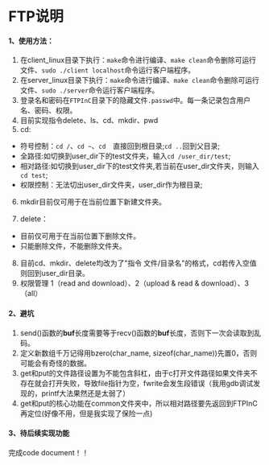 # FTP说明

#### 1、使用方法：

1. 在client_linux目录下执行：`make`命令进行编译、`make clean`命令删除可运行文件、`sudo ./client localhost`命令运行客户端程序。
2. 在server_linux目录下执行：`make`命令进行编译、`make clean`命令删除可运行文件、`sudo ./server`命令运行客户端程序。
3. 登录名和密码在`FTPInC`目录下的隐藏文件`.passwd`中。每一条记录包含用户名、密码、权限。
4. 目前实现指令delete、ls、cd、mkdir、pwd
5. cd:
- 符号控制：`cd /`、`cd ~`、`cd  `直接回到根目录;`cd ..`回到父目录;
- 全路径:如切换到user_dir下的test文件夹，输入`cd /user_dir/test`;
- 相对路径:如切换到user_dir下的test文件夹,若当前在user_dir文件夹，则输入`cd test`;
- 权限控制：无法切出user_dir文件夹，user_dir作为根目录;
6. mkdir目前仅可用于在当前位置下新建文件夹。

7. delete：

- 目前仅可用于在当前位置下删除文件。
- 只能删除文件，不能删除文件夹。

8. 目前cd、mkdir、delete均改为了"指令 文件/目录名"的格式，cd若传入空值则回到user_dir目录。
9. 权限管理 1（read and download）、2（upload & read & download）、3（all）

#### 2、避坑

1. send()函数的**buf**长度需要等于recv()函数的**buf**长度，否则下一次会读取到乱码。
2. 定义新数组千万记得用bzero(char_name, sizeof(char_name))先置0，否则可能会有奇怪的数据。
3. get和put的文件路径设置为不能包含斜杠，由于c打开文件路径如果文件夹不存在就会打开失败，导致file指针为空，fwrite会发生段错误（我用gdb调试发现的，printf大法果然还是太弱了）
3. get和put的核心功能在common文件夹中，所以相对路径要先返回到FTPInC再定位(好像不用，但是我实现了保险一点)

#### 3、待后续实现功能

完成code document！！